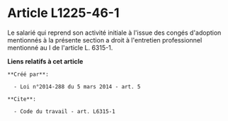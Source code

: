 # Article L1225-46-1

Le salarié qui reprend son activité initiale à l'issue des congés d'adoption mentionnés à la présente section a droit à
l'entretien professionnel mentionné au I de l'article L. 6315-1.

**Liens relatifs à cet article**

	**Créé par**:

	  - Loi n°2014-288 du 5 mars 2014 - art. 5

	**Cite**:

	  - Code du travail - art. L6315-1

